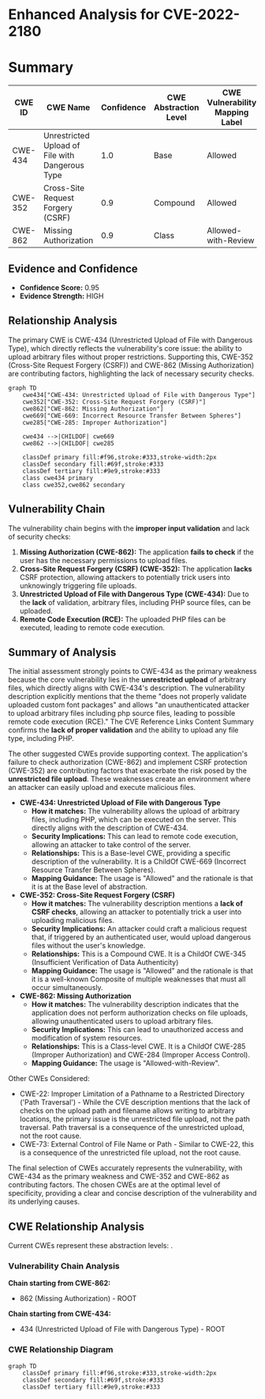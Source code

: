 # Enhanced Analysis for CVE-2022-2180

# Summary
| CWE ID | CWE Name | Confidence | CWE Abstraction Level | CWE Vulnerability Mapping Label | CWE-Vulnerability Mapping Notes |
|---|---|---|---|---|---|
| CWE-434 | Unrestricted Upload of File with Dangerous Type | 1.0 | Base | Allowed | Primary CWE |
| CWE-352 | Cross-Site Request Forgery (CSRF) | 0.9 | Compound | Allowed | Secondary CWE |
| CWE-862 | Missing Authorization | 0.9 | Class | Allowed-with-Review | Secondary CWE |

## Evidence and Confidence

*   **Confidence Score:** 0.95
*   **Evidence Strength:** HIGH

## Relationship Analysis
The primary CWE is CWE-434 (Unrestricted Upload of File with Dangerous Type), which directly reflects the vulnerability's core issue: the ability to upload arbitrary files without proper restrictions. Supporting this, CWE-352 (Cross-Site Request Forgery (CSRF)) and CWE-862 (Missing Authorization) are contributing factors, highlighting the lack of necessary security checks.

```mermaid
graph TD
    cwe434["CWE-434: Unrestricted Upload of File with Dangerous Type"]
    cwe352["CWE-352: Cross-Site Request Forgery (CSRF)"]
    cwe862["CWE-862: Missing Authorization"]
    cwe669["CWE-669: Incorrect Resource Transfer Between Spheres"]
    cwe285["CWE-285: Improper Authorization"]

    cwe434 -->|CHILDOF| cwe669
    cwe862 -->|CHILDOF| cwe285

    classDef primary fill:#f96,stroke:#333,stroke-width:2px
    classDef secondary fill:#69f,stroke:#333
    classDef tertiary fill:#9e9,stroke:#333
    class cwe434 primary
    class cwe352,cwe862 secondary
```

## Vulnerability Chain
The vulnerability chain begins with the **improper input validation** and lack of security checks:
1.  **Missing Authorization (CWE-862):** The application **fails to check** if the user has the necessary permissions to upload files.
2.  **Cross-Site Request Forgery (CSRF) (CWE-352):** The application **lacks** CSRF protection, allowing attackers to potentially trick users into unknowingly triggering file uploads.
3.  **Unrestricted Upload of File with Dangerous Type (CWE-434):** Due to the **lack** of validation, arbitrary files, including PHP source files, can be uploaded.
4.  **Remote Code Execution (RCE):** The uploaded PHP files can be executed, leading to remote code execution.

## Summary of Analysis
The initial assessment strongly points to CWE-434 as the primary weakness because the core vulnerability lies in the **unrestricted upload** of arbitrary files, which directly aligns with CWE-434's description. The vulnerability description explicitly mentions that the theme "does not properly validate uploaded custom font packages" and allows "an unauthenticated attacker to upload arbitrary files including php source files, leading to possible remote code execution (RCE)." The CVE Reference Links Content Summary confirms the **lack of proper validation** and the ability to upload any file type, including PHP.

The other suggested CWEs provide supporting context. The application's failure to check authorization (CWE-862) and implement CSRF protection (CWE-352) are contributing factors that exacerbate the risk posed by the **unrestricted file upload**. These weaknesses create an environment where an attacker can easily upload and execute malicious files.

*   **CWE-434: Unrestricted Upload of File with Dangerous Type**
    *   **How it matches:** The vulnerability allows the upload of arbitrary files, including PHP, which can be executed on the server. This directly aligns with the description of CWE-434.
    *   **Security Implications:** This can lead to remote code execution, allowing an attacker to take control of the server.
    *   **Relationships:** This is a Base-level CWE, providing a specific description of the vulnerability. It is a ChildOf CWE-669 (Incorrect Resource Transfer Between Spheres).
    *   **Mapping Guidance:** The usage is "Allowed" and the rationale is that it is at the Base level of abstraction.
*   **CWE-352: Cross-Site Request Forgery (CSRF)**
    *   **How it matches:** The vulnerability description mentions a **lack of CSRF checks**, allowing an attacker to potentially trick a user into uploading malicious files.
    *   **Security Implications:** An attacker could craft a malicious request that, if triggered by an authenticated user, would upload dangerous files without the user's knowledge.
    *   **Relationships:** This is a Compound CWE. It is a ChildOf CWE-345 (Insufficient Verification of Data Authenticity)
    *   **Mapping Guidance:** The usage is "Allowed" and the rationale is that it is a well-known Composite of multiple weaknesses that must all occur simultaneously.
*   **CWE-862: Missing Authorization**
    *   **How it matches:** The vulnerability description indicates that the application does not perform authorization checks on file uploads, allowing unauthenticated users to upload arbitrary files.
    *   **Security Implications:** This can lead to unauthorized access and modification of system resources.
    *   **Relationships:** This is a Class-level CWE. It is a ChildOf CWE-285 (Improper Authorization) and CWE-284 (Improper Access Control).
    *   **Mapping Guidance:** The usage is "Allowed-with-Review".

Other CWEs Considered:

*   CWE-22: Improper Limitation of a Pathname to a Restricted Directory ('Path Traversal') - While the CVE description mentions that the lack of checks on the upload path and filename allows writing to arbitrary locations, the primary issue is the unrestricted file upload, not the path traversal. Path traversal is a consequence of the unrestricted upload, not the root cause.
*   CWE-73: External Control of File Name or Path - Similar to CWE-22, this is a consequence of the unrestricted file upload, not the root cause.

The final selection of CWEs accurately represents the vulnerability, with CWE-434 as the primary weakness and CWE-352 and CWE-862 as contributing factors. The chosen CWEs are at the optimal level of specificity, providing a clear and concise description of the vulnerability and its underlying causes.


## CWE Relationship Analysis

Current CWEs represent these abstraction levels: .


### Vulnerability Chain Analysis

**Chain starting from CWE-862:**
- 862 (Missing Authorization) - ROOT


**Chain starting from CWE-434:**
- 434 (Unrestricted Upload of File with Dangerous Type) - ROOT



### CWE Relationship Diagram

```mermaid
graph TD
    classDef primary fill:#f96,stroke:#333,stroke-width:2px
    classDef secondary fill:#69f,stroke:#333
    classDef tertiary fill:#9e9,stroke:#333
```